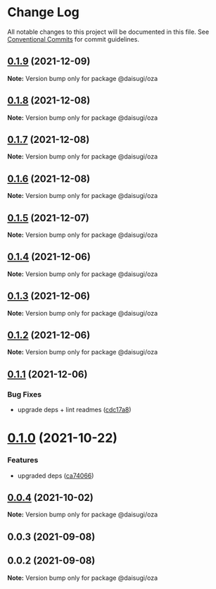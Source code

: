 # Change Log

All notable changes to this project will be documented in this file.
See [Conventional Commits](https://conventionalcommits.org) for commit guidelines.

## [0.1.9](https://github.com/daisugiland/daisugi/compare/@daisugi/oza@0.1.8...@daisugi/oza@0.1.9) (2021-12-09)

**Note:** Version bump only for package @daisugi/oza





## [0.1.8](https://github.com/daisugiland/daisugi/compare/@daisugi/oza@0.1.7...@daisugi/oza@0.1.8) (2021-12-08)

**Note:** Version bump only for package @daisugi/oza





## [0.1.7](https://github.com/daisugiland/daisugi/compare/@daisugi/oza@0.1.6...@daisugi/oza@0.1.7) (2021-12-08)

**Note:** Version bump only for package @daisugi/oza





## [0.1.6](https://github.com/daisugiland/daisugi/compare/@daisugi/oza@0.1.5...@daisugi/oza@0.1.6) (2021-12-08)

**Note:** Version bump only for package @daisugi/oza





## [0.1.5](https://github.com/daisugiland/daisugi/compare/@daisugi/oza@0.1.4...@daisugi/oza@0.1.5) (2021-12-07)

**Note:** Version bump only for package @daisugi/oza





## [0.1.4](https://github.com/daisugiland/daisugi/compare/@daisugi/oza@0.1.3...@daisugi/oza@0.1.4) (2021-12-06)

**Note:** Version bump only for package @daisugi/oza





## [0.1.3](https://github.com/daisugiland/daisugi/compare/@daisugi/oza@0.1.2...@daisugi/oza@0.1.3) (2021-12-06)

**Note:** Version bump only for package @daisugi/oza





## [0.1.2](https://github.com/daisugiland/daisugi/compare/@daisugi/oza@0.1.1...@daisugi/oza@0.1.2) (2021-12-06)

**Note:** Version bump only for package @daisugi/oza





## [0.1.1](https://github.com/daisugiland/daisugi/compare/@daisugi/oza@0.1.0...@daisugi/oza@0.1.1) (2021-12-06)


### Bug Fixes

* upgrade deps + lint readmes ([cdc17a8](https://github.com/daisugiland/daisugi/commit/cdc17a8a7995921bf8c5ac66529ff6e54139dabb))





# [0.1.0](https://github.com/daisugiland/daisugi/compare/@daisugi/oza@0.0.4...@daisugi/oza@0.1.0) (2021-10-22)


### Features

* upgraded deps ([ca74066](https://github.com/daisugiland/daisugi/commit/ca74066d918ba9b612975b1323e1a56d1a4c9f31))





## [0.0.4](https://github.com/daisugiland/daisugi/compare/@daisugi/oza@0.0.3...@daisugi/oza@0.0.4) (2021-10-02)

**Note:** Version bump only for package @daisugi/oza





## 0.0.3 (2021-09-08)



## 0.0.2 (2021-09-08)

**Note:** Version bump only for package @daisugi/oza
